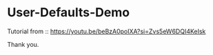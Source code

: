 # User-Defaults-Demo

Tutorial from :: https://youtu.be/beBzA0poIXA?si=Zvs5eW6DQI4KeIsk

Thank you.
